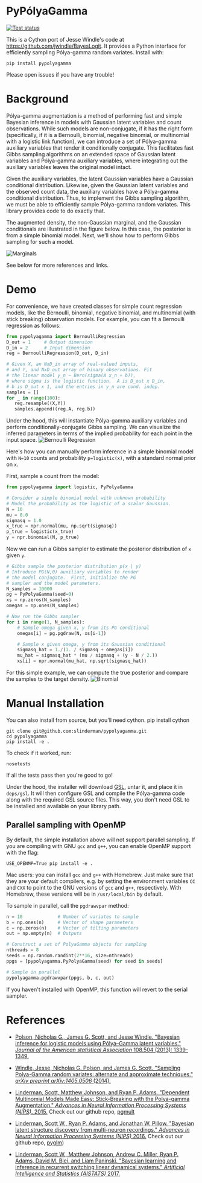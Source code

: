 # PyPólyaGamma
[![Test status](https://travis-ci.org/slinderman/pypolyagamma.svg?branch=master)](https://travis-ci.org/slinderman/pypolyagamma)

This is a Cython port of Jesse Windle's code at
https://github.com/jwindle/BayesLogit. It provides a
Python interface for efficiently sampling Pólya-gamma
random variates. Install with:

    pip install pypolyagamma

Please open issues if you have any trouble!

# Background
Pólya-gamma augmentation is a method of performing
fast and simple Bayesian inference in models with
Gaussian latent variables and count observations.
While such models are non-conjugate, if it has the
right form (specifically, if it is a Bernoulli, binomial,
negative binomial, or multinomial with a logistic link function),
we can introduce a set of Pólya-gamma
auxiliary variables that render it conditionally conjugate.
This facilitates fast Gibbs sampling algorithms on an
extended space of Gaussian latent variables
and Pólya-gamma auxiliary variables, where integrating out the
auxiliary variables leaves the original model intact.

Given the auxiliary variables, the latent Gaussian variables
have a Gaussian conditional distribution. Likewise, given
the Gaussian latent variables and the observed count data,
the auxiliary variables have a Pólya-gamma conditional distribution.
Thus, to implement the Gibbs sampling algorithm, we must be
able to efficiently sample Pólya-gamma random variates. This
library provides code to do exactly that.

The augmented density, the non-Gaussian marginal, and the Gaussian
conditionals are illustrated in the figure below. In this case, the posterior
is from a simple binomial model. Next, we'll show how to perform
Gibbs sampling for such a model.

![Marginals](https://raw.githubusercontent.com/slinderman/pypolyagamma/simplegsl/aux/marginals.png)

See below for more references and links.

# Demo
For convenience, we have created classes for simple
count regression models, like the Bernoulli, binomial, negative
binomial, and multinomial (with stick breaking) observation
models. For example, you can fit a Bernoulli regression as follows:

```python
from pypolyagamma import BernoulliRegression
D_out = 1     # Output dimension
D_in = 2      # Input dimension
reg = BernoulliRegression(D_out, D_in)

# Given X, an NxD_in array of real-valued inputs,
# and Y, and NxD_out array of binary observations. Fit
# the linear model y_n ~ Bern(sigma(A x_n + b)),
# where sigma is the logistic function.  A is D_out x D_in,
# b is D_out x 1, and the entries in y_n are cond. indep.
samples = []
for _ in range(100):
   reg.resample((X,Y))
   samples.append((reg.A, reg.b))
```
Under the hood, this will instantiate Pólya-gamma auxiliary variables
and perform conditionally-conjugate Gibbs sampling. We can visualize
the inferred parameters in terms of the implied probability for each
point in the input space.
![Bernoulli Regression](https://raw.githubusercontent.com/slinderman/pypolyagamma/v1.1/aux/bernoulli_regression.png)



Here's how you can manually perform inference in a simple binomial model
with `N=10` counts and probability `p=logistic(x)`, with
a standard normal prior on `x`.

First, sample a count from the model:
```python
from pypolyagamma import logistic, PyPolyaGamma

# Consider a simple binomial model with unknown probability
# Model the probability as the logistic of a scalar Gaussian.
N = 10
mu = 0.0
sigmasq = 1.0
x_true = npr.normal(mu, np.sqrt(sigmasq))
p_true = logistic(x_true)
y = npr.binomial(N, p_true)
```

Now we can run a Gibbs sampler to estimate the posterior
distribution of `x` given `y`.

```python
# Gibbs sample the posterior distribution p(x | y)
# Introduce PG(N,0) auxiliary variables to render
# the model conjugate.  First, initialize the PG
# sampler and the model parameters.
N_samples = 10000
pg = PyPolyaGamma(seed=0)
xs = np.zeros(N_samples)
omegas = np.ones(N_samples)

# Now run the Gibbs sampler
for i in range(1, N_samples):
    # Sample omega given x, y from its PG conditional
    omegas[i] = pg.pgdraw(N, xs[i-1])

    # Sample x given omega, y from its Gaussian conditional
    sigmasq_hat = 1./(1. / sigmasq + omegas[i])
    mu_hat = sigmasq_hat * (mu / sigmasq + (y - N / 2.))
    xs[i] = npr.normal(mu_hat, np.sqrt(sigmasq_hat))		
```

For this simple example, we can compute the true posterior
and compare the samples to the target density. 
![Binomial](https://raw.githubusercontent.com/slinderman/pypolyagamma/master/aux/binomial.png)

# Manual Installation
You can also install from source, but you'll need cython.
    pip install cython
    
    git clone git@github.com:slinderman/pypolyagamma.git
    cd pypolyagamma
    pip install -e .

To check if it worked, run:

    nosetests

If all the tests pass then you're good to go!

Under the hood, the installer will download
[GSL](https://www.gnu.org/software/gsl/),
untar it, and place it in `deps/gsl`. It will then configure GSL and
compile the Pólya-gamma code along with the required GSL source files.
This way, you don't need GSL to be installed and available on your
library path. 

## Parallel sampling with OpenMP
By default, the simple installation above will not support
parallel sampling. If you are compiling with GNU `gcc` and `g++`,
you can enable OpenMP support with the flag:

    USE_OPENMP=True pip install -e .

Mac users: you can install `gcc` and `g++` with Homebrew. Just
make sure that they are your default compilers, e.g. by setting
the environment variables `CC` and `CXX` to point to the GNU versions
of `gcc` and `g++`, respectively. With Homebrew, these versions
will be in `/usr/local/bin` by default.

To sample in parallel, call the `pgdrawvpar` method:

```python
n = 10             # Number of variates to sample
b = np.ones(n)     # Vector of shape parameters
c = np.zeros(n)    # Vector of tilting parameters
out = np.empty(n)  # Outputs

# Construct a set of PolyaGamma objects for sampling
nthreads = 8
seeds = np.random.randint(2**16, size=nthreads)
ppgs = [pypolyagamma.PyPolyaGamma(seed) for seed in seeds]

# Sample in parallel
pypolyagamma.pgdrawvpar(ppgs, b, c, out)
```

If you haven't installed with OpenMP, this function will
revert to the serial sampler.


# References

- [Polson, Nicholas G., James G. Scott, and Jesse Windle. "Bayesian inference for logistic models using Pólya–Gamma latent variables." _Journal of the American statistical Association_ 108.504 (2013): 1339-1349.](http://www.tandfonline.com/doi/pdf/10.1080/01621459.2013.829001)

- [Windle, Jesse, Nicholas G. Polson, and James G. Scott. "Sampling Polya-Gamma random variates: alternate and approximate techniques." _arXiv preprint arXiv:1405.0506_ (2014).](http://arxiv.org/pdf/1405.0506)

- [Linderman, Scott, Matthew Johnson, and Ryan P. Adams. "Dependent Multinomial Models Made Easy: Stick-Breaking with the Polya-gamma Augmentation." _Advances in Neural Information Processing Systems (NIPS)_. 2015.](http://papers.nips.cc/paper/5660-dependent-multinomial-models-made-easy-stick-breaking-with-the-polya-gamma-augmentation.pdf)  Check out our github repo, [pgmult](https://github.com/HIPS/pgmult)

- [Linderman, Scott W., Ryan P. Adams, and Jonathan W. Pillow. "Bayesian latent structure discovery from multi-neuron recordings." _Advances in Neural Information Processing Systems (NIPS)_ 2016.](https://arxiv.org/pdf/1610.08465) Check out our github repo, [pyglm](https://github.com/slinderman/pyglm))

- [Linderman, Scott W., Matthew Johnson, Andrew C. Miller, Ryan P. Adams, David M. Blei, and Liam Paninski. "Bayesian learning and inference in recurrent switching linear dynamical systems." _Artificial Intelligence and Statistics (AISTATS)_ 2017.](https://arxiv.org/pdf/1610.08466.pdf)
